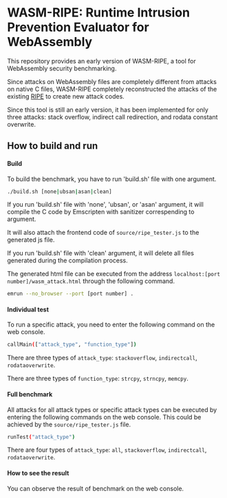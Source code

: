 # WASM-RIPE: Runtime Intrusion Prevention Evaluator for WebAssembly
This repository provides an early version of WASM-RIPE, a tool for WebAssembly security benchmarking.

Since attacks on WebAssembly files are completely different from attacks on native C files, WASM-RIPE completely reconstructed the attacks of the existing [RIPE](https://github.com/johnwilander/RIPE) to create new attack codes.

Since this tool is still an early version, it has been implemented for only three attacks: stack overflow, indirect call redirection, and rodata constant overwrite.

## How to build and run
#### Build
To build the benchmark, you have to run 'build.sh' file with one argument.

```bash
./build.sh [none|ubsan|asan|clean]
```

If you run 'build.sh' file with 'none', 'ubsan', or 'asan' argument, it will compile the C code by Emscripten with sanitizer correspending to argument.

It will also attach the frontend code of `source/ripe_tester.js` to the generated js file.

If you run 'build.sh' file with 'clean' argument, it will delete all files generated during the compilation process.

The generated html file can be executed from the address `localhost:[port number]/wasm_attack.html` through the following command.

```bash
emrun --no_browser --port [port number] .
```

#### Individual test
To run a specific attack, you need to enter the following command on the web console.

```bash
callMain(["attack_type", "function_type"])
```

There are three types of `attack_type`: `stackoverflow`, `indirectcall`, `rodataoverwrite`.

There are three types of `function_type`: `strcpy`, `strncpy`, `memcpy`.

#### Full benchmark
All attacks for all attack types or specific attack types can be executed by entering the following commands on the web console.
This could be achieved by the `source/ripe_tester.js` file.

```bash
runTest("attack_type")
```
There are four types of `attack_type`: `all`, `stackoverflow`, `indirectcall`, `rodataoverwrite`.

#### How to see the result
You can observe the result of benchmark on the web console.
